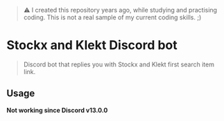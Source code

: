 > ⚠ I created this repository years ago, while studying and practising coding. 
> This is not a real sample of my current coding skills. ;)

# Stockx and Klekt Discord bot 

> Discord bot that replies you with Stockx and Klekt first search item link.

## Usage

**Not working since Discord v13.0.0**

